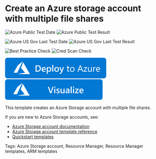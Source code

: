 # Create an Azure storage account with multiple file shares

![Azure Public Test Date](https://azurequickstartsservice.blob.core.windows.net/badges/101-storage-multi-file-share/PublicLastTestDate.svg)
![Azure Public Test Result](https://azurequickstartsservice.blob.core.windows.net/badges/101-storage-multi-file-share/PublicDeployment.svg)

![Azure US Gov Last Test Date](https://azurequickstartsservice.blob.core.windows.net/badges/101-storage-multi-file-share/FairfaxLastTestDate.svg)
![Azure US Gov Last Test Result](https://azurequickstartsservice.blob.core.windows.net/badges/101-storage-multi-file-share/FairfaxDeployment.svg)

![Best Practice Check](https://azurequickstartsservice.blob.core.windows.net/badges/101-storage-multi-file-share/BestPracticeResult.svg)
![Cred Scan Check](https://azurequickstartsservice.blob.core.windows.net/badges/101-storage-multi-file-share/CredScanResult.svg)

[![Deploy To Azure](https://raw.githubusercontent.com/Azure/azure-quickstart-templates/master/1-CONTRIBUTION-GUIDE/images/deploytoazure.svg?sanitize=true)](https://portal.azure.com/#create/Microsoft.Template/uri/https%3A%2F%2Fraw.githubusercontent.com%2FAzure%2Fazure-quickstart-templates%2Fmaster%2F101-storage-multi-file-share%2Fazuredeploy.json)  [![Visualize](https://raw.githubusercontent.com/Azure/azure-quickstart-templates/master/1-CONTRIBUTION-GUIDE/images/visualizebutton.svg?sanitize=true)](http://armviz.io/#/?load=https%3A%2F%2Fraw.githubusercontent.com%2FAzure%2Fazure-quickstart-templates%2Fmaster%2F101-storage-multi-file-share%2Fazuredeploy.json)

This template creates an Azure Storage account with multiple file shares.

If you are new to Azure Storage accounts, see:

- [Azure Storage account documentation](http://azure.microsoft.com/documentation/articles/storage-create-storage-account/)
- [Azure Storage account template reference](https://docs.microsoft.com/azure/templates/microsoft.storage/allversions)
- [Quickstart templates](https://azure.microsoft.com/resources/templates/?resourceType=Microsoft.Storage&pageNumber=1&sort=Popular)

Tags: Azure Storage account, Resource Manager, Resource Manager templates, ARM templates


